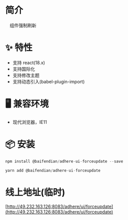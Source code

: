 # 简介
&ensp;&ensp;组件强制刷新

# ✨ 特性
- 支持 react(18.x)
- 支持国际化
- 支持修改主题
- 支持动态引入(babel-plugin-import)

# 🖥 兼容环境
- 现代浏览器，IE11

# 📦 安装
```javascript
npm install @baifendian/adhere-ui-forceupdate --save
``` 

```javascript
yarn add @baifendian/adhere-ui-forceupdate
```

# 线上地址(临时)
[http://49.232.163.126:8083/adhere/ui/forceupdate](http://49.232.163.126:8083/adhere/ui/forceupdate)
